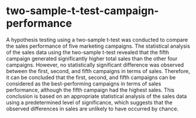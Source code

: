 # two-sample-t-test-campaign-performance
A hypothesis testing using a two-sample t-test was conducted to compare the sales performance of five marketing campaigns. The statistical analysis of the sales data using the two-sample t-test revealed that the fifth campaign generated significantly higher total sales than the other four campaigns. However, no statistically significant difference was observed between the first, second, and fifth campaigns in terms of sales. Therefore, it can be concluded that the first, second, and fifth campaigns can be considered as the best-performing campaigns in terms of sales performance, although the fifth campaign had the highest sales. This conclusion is based on an appropriate statistical analysis of the sales data using a predetermined level of significance, which suggests that the observed differences in sales are unlikely to have occurred by chance.
